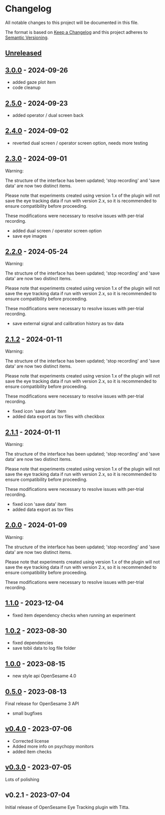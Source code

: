# Changelog

All notable changes to this project will be documented in this file.

The format is based on [Keep a Changelog](http://keepachangelog.com/en/1.0.0/)
and this project adheres to [Semantic Versioning](http://semver.org/spec/v2.0.0.html).

## [Unreleased]

    
## [3.0.0] - 2024-09-26

- added gaze plot item
- code cleanup
    
## [2.5.0] - 2024-09-23

- added operator / dual screen back
    
## [2.4.0] - 2024-09-02

- reverted dual screen / operator screen option, needs more testing
    
## [2.3.0] - 2024-09-01

Warning:

The structure of the interface has been updated; 'stop recording' and 'save data' are now two distinct items.

﻿Please note that experiments created using version 1.x of the plugin will not save the eye tracking data if run with version 2.x, so it is recommended to ensure compatibility before proceeding.

These modifications were necessary to resolve issues with per-trial recording.

- added dual screen / operator screen option
- save eye images
    
## [2.2.0] - 2024-05-24

Warning:

The structure of the interface has been updated; 'stop recording' and 'save data' are now two distinct items.

﻿Please note that experiments created using version 1.x of the plugin will not save the eye tracking data if run with version 2.x, so it is recommended to ensure compatibility before proceeding.

These modifications were necessary to resolve issues with per-trial recording.

- save external signal and calibration history as tsv data
    
## [2.1.2] - 2024-01-11

Warning:

The structure of the interface has been updated; 'stop recording' and 'save data' are now two distinct items.

﻿Please note that experiments created using version 1.x of the plugin will not save the eye tracking data if run with version 2.x, so it is recommended to ensure compatibility before proceeding.

These modifications were necessary to resolve issues with per-trial recording.

- fixed icon 'save data' item
- added data export as tsv files with checkbox
    
## [2.1.1] - 2024-01-11

Warning:

The structure of the interface has been updated; 'stop recording' and 'save data' are now two distinct items.

﻿Please note that experiments created using version 1.x of the plugin will not save the eye tracking data if run with version 2.x, so it is recommended to ensure compatibility before proceeding.

These modifications were necessary to resolve issues with per-trial recording.

- fixed icon 'save data' item
- added data export as tsv files
    
## [2.0.0] - 2024-01-09

Warning:

The structure of the interface has been updated; 'stop recording' and 'save data' are now two distinct items.

﻿Please note that experiments created using version 1.x of the plugin will not save the eye tracking data if run with version 2.x, so it is recommended to ensure compatibility before proceeding.

These modifications were necessary to resolve issues with per-trial recording.
    
## [1.1.0] - 2023-12-04

- fixed item dependency checks when running an experiment
    
## [1.0.2] - 2023-08-30

- fixed dependencies
- save tobii data to log file folder
    
## [1.0.0] - 2023-08-15

- new style api OpenSesame 4.0

    
## [0.5.0] - 2023-08-13

Final release for OpenSesame 3 API

- small bugfixes
    
## [v0.4.0] - 2023-07-06

- Corrected license
-  Added more info on psychopy monitors
- added item checks
    
## [v0.3.0] - 2023-07-05

Lots of polishing

## v0.2.1 - 2023-07-04

Initial release of OpenSesame Eye Tracking plugin with Titta.

[Unreleased]: https://github.com/dev-jam/opensesame-plugin-titta_eyetracking/compare/3.0.0...HEAD
[3.0.0]: https://github.com/dev-jam/opensesame-plugin-titta_eyetracking/compare/2.5.0...3.0.0
[2.5.0]: https://github.com/dev-jam/opensesame-plugin-titta_eyetracking/compare/2.4.0...2.5.0
[2.4.0]: https://github.com/dev-jam/opensesame-plugin-titta_eyetracking/compare/2.3.0...2.4.0
[2.3.0]: https://github.com/dev-jam/opensesame-plugin-titta_eyetracking/compare/2.2.0...2.3.0
[2.2.0]: https://github.com/dev-jam/opensesame-plugin-titta_eyetracking/compare/2.1.2...2.2.0
[2.1.2]: https://github.com/dev-jam/opensesame-plugin-titta_eyetracking/compare/2.1.1...2.1.2
[2.1.1]: https://github.com/dev-jam/opensesame-plugin-titta_eyetracking/compare/2.0.0...2.1.1
[2.0.0]: https://github.com/dev-jam/opensesame-plugin-titta_eyetracking/compare/1.1.0...2.0.0
[1.1.0]: https://github.com/dev-jam/opensesame-plugin-titta_eyetracking/compare/1.0.2...1.1.0
[1.0.2]: https://github.com/dev-jam/opensesame-plugin-titta_eyetracking/compare/1.0.0...1.0.2
[1.0.0]: https://github.com/dev-jam/opensesame-plugin-titta_eyetracking/compare/0.5.0...1.0.0
[0.5.0]: https://github.com/dev-jam/opensesame-plugin-titta_eyetracking/compare/v0.4.0...0.5.0
[v0.4.0]: https://github.com/dev-jam/opensesame-plugin-titta_eyetracking/compare/v0.3.0...v0.4.0
[v0.3.0]: https://github.com/dev-jam/opensesame-plugin-titta_eyetracking/compare/v0.2.1...v0.3.0

